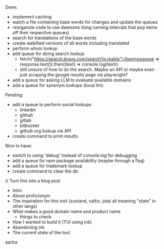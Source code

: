 Done:

- implement caching
- watch a file containing base words for changes and update the queues
- reorganize code to use daemons (long running intervals that pop items off their respective queues)
- search for translations of the base words
- create webified versions of all words including translated
- perform whois lookup
- add queue for doing search lookup
  - fetch("https://search.brave.com/search?q=kalita").then(response => response.text()).then((text) => console.log(text))
  - still unsure of how to do the search. Maybe an API or maybe even just scraping the google results page via playwright?
- add a queue for asking LLM to evaluate available domains
- add a queue for synonym lookups (local llm)

Pending:

- add a queue to perform social lookups
  - linkedin
  - github
  - gitlab
  - bitbucket
  - github org lookup via API
- create command to print results

Nice to have:

- switch to using 'debug' instead of console.log for debugging
- add a queue for npm package availability (maybe through a flag)
- add a queue for trademark lookup
- create command to clear the db

// Turn this into a blog post

- Intro
- About proficionym
- The inspiration for this tool (zustand, valtio, jotai all meaning "state" in other langs)
- What makes a good domain name and product name
  - things to check
- How I wanted to build it (TUI using ink)
- Abandoning ink
- The current state of the tool

aartra
